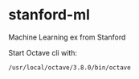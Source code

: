 # stanford-ml
Machine Learning ex from Stanford

Start Octave cli with:

`/usr/local/octave/3.8.0/bin/octave`